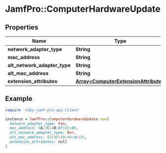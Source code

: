 # JamfPro::ComputerHardwareUpdate

## Properties

| Name | Type | Description | Notes |
| ---- | ---- | ----------- | ----- |
| **network_adapter_type** | **String** |  | [optional] |
| **mac_address** | **String** |  | [optional] |
| **alt_network_adapter_type** | **String** |  | [optional] |
| **alt_mac_address** | **String** |  | [optional] |
| **extension_attributes** | [**Array&lt;ComputerExtensionAttribute&gt;**](ComputerExtensionAttribute.md) |  | [optional] |

## Example

```ruby
require 'ruby-jamf-pro-api-client'

instance = JamfPro::ComputerHardwareUpdate.new(
  network_adapter_type: Foo,
  mac_address: 6A:2C:4B:B7:65:B5,
  alt_network_adapter_type: Bar,
  alt_mac_address: 82:45:58:44:dc:01,
  extension_attributes: null
)
```

